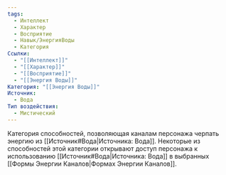 ```yaml
---
tags:
  - Интеллект
  - Характер
  - Восприятие
  - Навык/ЭнергияВоды
  - Категория
Ссылки:
  - "[[Интеллект]]"
  - "[[Характер]]"
  - "[[Восприятие]]"
  - "[[Энергия Воды]]"
Категория: "[[Энергия Воды]]"
Источник:
  - Вода
Тип воздействия:
  - Мистический
---
```

Категория способностей, позволяющая каналам персонажа черпать энергию из [[Источник#Вода|Источника: Вода]]. Некоторые из способностей этой категории открывают доступ персонажа к использованию [[Источник#Вода|Источника: Вода]] в выбранных [[Формы Энергии Каналов|Формах Энергии Каналов]]. 